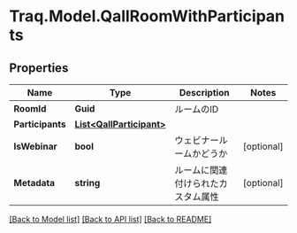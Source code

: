 # Traq.Model.QallRoomWithParticipants

## Properties

Name | Type | Description | Notes
------------ | ------------- | ------------- | -------------
**RoomId** | **Guid** | ルームのID | 
**Participants** | [**List&lt;QallParticipant&gt;**](QallParticipant.md) |  | 
**IsWebinar** | **bool** | ウェビナールームかどうか | [optional] 
**Metadata** | **string** | ルームに関連付けられたカスタム属性 | [optional] 

[[Back to Model list]](../README.md#documentation-for-models) [[Back to API list]](../README.md#documentation-for-api-endpoints) [[Back to README]](../README.md)

